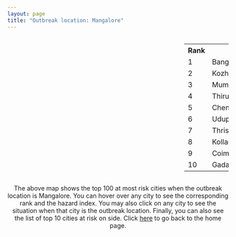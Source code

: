 ```yaml
---
layout: page
title: "Outbreak location: Mangalore"
---
```

<div style="width: 100%; overflow: auto;">
<div style="width: 75%; float: left;">
<div id="mapid">
<script src="https://buda-magenta.github.io/hazard_map/load_map.js"></script>

<script>
var marker_outbreak = L.marker([12.869810, 74.843008],{"autoPan": true}).addTo(map); marker_outbreak.bindTooltip("Mangalore").openTooltip();

var circle_1 = L.circle([12.979120, 77.591300], {"pane": "markerPane", "color": "red", "fill": true, "fillOpacity": 0.2, "fillRule": "evenodd", "lineCap": "round", "lineJoin": "round", "opacity": 1.0, "radius": 50430, "stroke": true, "weight": 3}).addTo(map);
circle_1.bindTooltip("Bangalore<br>rank: 1<br>hazard index: 0.050431")
circle_1.bindPopup('<a href="https://buda-magenta.github.io/hazard_map/Bangalore">Bangalore</a>')

var circle_2 = L.circle([11.258608, 75.778874], {"pane": "markerPane", "color": "red", "fill": true, "fillOpacity": 0.2, "fillRule": "evenodd", "lineCap": "round", "lineJoin": "round", "opacity": 1.0, "radius": 45398, "stroke": true, "weight": 3}).addTo(map);
circle_2.bindTooltip("Kozhikode<br>rank: 2<br>hazard index: 0.045398")
circle_2.bindPopup('<a href="https://buda-magenta.github.io/hazard_map/Kozhikode">Kozhikode</a>')

var circle_3 = L.circle([19.075990, 72.877393], {"pane": "markerPane", "color": "red", "fill": true, "fillOpacity": 0.2, "fillRule": "evenodd", "lineCap": "round", "lineJoin": "round", "opacity": 1.0, "radius": 42079, "stroke": true, "weight": 3}).addTo(map);
circle_3.bindTooltip("Mumbai<br>rank: 3<br>hazard index: 0.042080")
circle_3.bindPopup('<a href="https://buda-magenta.github.io/hazard_map/Mumbai">Mumbai</a>')

var circle_4 = L.circle([8.576971, 77.050125], {"pane": "markerPane", "color": "red", "fill": true, "fillOpacity": 0.2, "fillRule": "evenodd", "lineCap": "round", "lineJoin": "round", "opacity": 1.0, "radius": 33837, "stroke": true, "weight": 3}).addTo(map);
circle_4.bindTooltip("Thiruvananthapuram<br>rank: 4<br>hazard index: 0.033838")
circle_4.bindPopup('<a href="https://buda-magenta.github.io/hazard_map/Thiruvananthapuram">Thiruvananthapuram</a>')

var circle_5 = L.circle([13.083694, 80.270186], {"pane": "markerPane", "color": "red", "fill": true, "fillOpacity": 0.2, "fillRule": "evenodd", "lineCap": "round", "lineJoin": "round", "opacity": 1.0, "radius": 26927, "stroke": true, "weight": 3}).addTo(map);
circle_5.bindTooltip("Chennai<br>rank: 5<br>hazard index: 0.026928")
circle_5.bindPopup('<a href="https://buda-magenta.github.io/hazard_map/Chennai">Chennai</a>')

var circle_6 = L.circle([13.341917, 74.747323], {"pane": "markerPane", "color": "red", "fill": true, "fillOpacity": 0.2, "fillRule": "evenodd", "lineCap": "round", "lineJoin": "round", "opacity": 1.0, "radius": 18258, "stroke": true, "weight": 3}).addTo(map);
circle_6.bindTooltip("Udupi<br>rank: 6<br>hazard index: 0.018258")
circle_6.bindPopup('<a href="https://buda-magenta.github.io/hazard_map/Udupi">Udupi</a>')

var circle_7 = L.circle([10.525626, 76.213254], {"pane": "markerPane", "color": "red", "fill": true, "fillOpacity": 0.2, "fillRule": "evenodd", "lineCap": "round", "lineJoin": "round", "opacity": 1.0, "radius": 17489, "stroke": true, "weight": 3}).addTo(map);
circle_7.bindTooltip("Thrissur<br>rank: 7<br>hazard index: 0.017490")
circle_7.bindPopup('<a href="https://buda-magenta.github.io/hazard_map/Thrissur">Thrissur</a>')

var circle_8 = L.circle([8.887951, 76.595501], {"pane": "markerPane", "color": "red", "fill": true, "fillOpacity": 0.2, "fillRule": "evenodd", "lineCap": "round", "lineJoin": "round", "opacity": 1.0, "radius": 15640, "stroke": true, "weight": 3}).addTo(map);
circle_8.bindTooltip("Kollam<br>rank: 8<br>hazard index: 0.015640")
circle_8.bindPopup('<a href="https://buda-magenta.github.io/hazard_map/Kollam">Kollam</a>')

var circle_9 = L.circle([11.001812, 76.962843], {"pane": "markerPane", "color": "red", "fill": true, "fillOpacity": 0.2, "fillRule": "evenodd", "lineCap": "round", "lineJoin": "round", "opacity": 1.0, "radius": 13651, "stroke": true, "weight": 3}).addTo(map);
circle_9.bindTooltip("Coimbatore<br>rank: 9<br>hazard index: 0.013652")
circle_9.bindPopup('<a href="https://buda-magenta.github.io/hazard_map/Coimbatore">Coimbatore</a>')

var circle_10 = L.circle([15.426365, 75.630079], {"pane": "markerPane", "color": "red", "fill": true, "fillOpacity": 0.2, "fillRule": "evenodd", "lineCap": "round", "lineJoin": "round", "opacity": 1.0, "radius": 10310, "stroke": true, "weight": 3}).addTo(map);
circle_10.bindTooltip("Gadag<br>rank: 10<br>hazard index: 0.010310")
circle_10.bindPopup('<a href="https://buda-magenta.github.io/hazard_map/Gadag">Gadag</a>')

var circle_11 = L.circle([18.793568, 80.815939], {"pane": "markerPane", "color": "red", "fill": true, "fillOpacity": 0.2, "fillRule": "evenodd", "lineCap": "round", "lineJoin": "round", "opacity": 1.0, "radius": 9529, "stroke": true, "weight": 3}).addTo(map);
circle_11.bindTooltip("Bijapur<br>rank: 11<br>hazard index: 0.009529")
circle_11.bindPopup('<a href="https://buda-magenta.github.io/hazard_map/Bijapur">Bijapur</a>')

var circle_12 = L.circle([13.340077, 77.100621], {"pane": "markerPane", "color": "red", "fill": true, "fillOpacity": 0.2, "fillRule": "evenodd", "lineCap": "round", "lineJoin": "round", "opacity": 1.0, "radius": 7747, "stroke": true, "weight": 3}).addTo(map);
circle_12.bindTooltip("Tumkur<br>rank: 12<br>hazard index: 0.007748")
circle_12.bindPopup('<a href="https://buda-magenta.github.io/hazard_map/Tumkur">Tumkur</a>')

var circle_13 = L.circle([15.398403, 73.812918], {"pane": "markerPane", "color": "red", "fill": true, "fillOpacity": 0.2, "fillRule": "evenodd", "lineCap": "round", "lineJoin": "round", "opacity": 1.0, "radius": 7110, "stroke": true, "weight": 3}).addTo(map);
circle_13.bindTooltip("Vasco Da Gama<br>rank: 13<br>hazard index: 0.007110")
circle_13.bindPopup('<a href="https://buda-magenta.github.io/hazard_map/Vasco_Da_Gama">Vasco Da Gama</a>')

var circle_14 = L.circle([16.185317, 75.696792], {"pane": "markerPane", "color": "red", "fill": true, "fillOpacity": 0.2, "fillRule": "evenodd", "lineCap": "round", "lineJoin": "round", "opacity": 1.0, "radius": 6685, "stroke": true, "weight": 3}).addTo(map);
circle_14.bindTooltip("Bagalkot<br>rank: 14<br>hazard index: 0.006686")
circle_14.bindPopup('<a href="https://buda-magenta.github.io/hazard_map/Bagalkot">Bagalkot</a>')

var circle_15 = L.circle([13.932609, 75.574978], {"pane": "markerPane", "color": "red", "fill": true, "fillOpacity": 0.2, "fillRule": "evenodd", "lineCap": "round", "lineJoin": "round", "opacity": 1.0, "radius": 6546, "stroke": true, "weight": 3}).addTo(map);
circle_15.bindTooltip("Shimoga<br>rank: 15<br>hazard index: 0.006547")
circle_15.bindPopup('<a href="https://buda-magenta.github.io/hazard_map/Shimoga">Shimoga</a>')

var circle_16 = L.circle([17.388786, 78.461065], {"pane": "markerPane", "color": "red", "fill": true, "fillOpacity": 0.2, "fillRule": "evenodd", "lineCap": "round", "lineJoin": "round", "opacity": 1.0, "radius": 5680, "stroke": true, "weight": 3}).addTo(map);
circle_16.bindTooltip("Hyderabad<br>rank: 16<br>hazard index: 0.005681")
circle_16.bindPopup('<a href="https://buda-magenta.github.io/hazard_map/Hyderabad">Hyderabad</a>')

var circle_17 = L.circle([17.849907, 75.276320], {"pane": "markerPane", "color": "red", "fill": true, "fillOpacity": 0.2, "fillRule": "evenodd", "lineCap": "round", "lineJoin": "round", "opacity": 1.0, "radius": 5512, "stroke": true, "weight": 3}).addTo(map);
circle_17.bindTooltip("Solapur<br>rank: 17<br>hazard index: 0.005512")
circle_17.bindPopup('<a href="https://buda-magenta.github.io/hazard_map/Solapur">Solapur</a>')

var circle_18 = L.circle([11.876225, 75.373804], {"pane": "markerPane", "color": "red", "fill": true, "fillOpacity": 0.2, "fillRule": "evenodd", "lineCap": "round", "lineJoin": "round", "opacity": 1.0, "radius": 4025, "stroke": true, "weight": 3}).addTo(map);
circle_18.bindTooltip("Kannur<br>rank: 18<br>hazard index: 0.004025")
circle_18.bindPopup('<a href="https://buda-magenta.github.io/hazard_map/Kannur">Kannur</a>')

var circle_19 = L.circle([11.664300, 78.146000], {"pane": "markerPane", "color": "red", "fill": true, "fillOpacity": 0.2, "fillRule": "evenodd", "lineCap": "round", "lineJoin": "round", "opacity": 1.0, "radius": 3961, "stroke": true, "weight": 3}).addTo(map);
circle_19.bindTooltip("Salem<br>rank: 19<br>hazard index: 0.003961")
circle_19.bindPopup('<a href="https://buda-magenta.github.io/hazard_map/Salem">Salem</a>')

var circle_20 = L.circle([9.500665, 76.412414], {"pane": "markerPane", "color": "red", "fill": true, "fillOpacity": 0.2, "fillRule": "evenodd", "lineCap": "round", "lineJoin": "round", "opacity": 1.0, "radius": 3694, "stroke": true, "weight": 3}).addTo(map);
circle_20.bindTooltip("Alappuzha<br>rank: 20<br>hazard index: 0.003695")
circle_20.bindPopup('<a href="https://buda-magenta.github.io/hazard_map/Alappuzha">Alappuzha</a>')

var circle_21 = L.circle([19.194329, 72.970178], {"pane": "markerPane", "color": "red", "fill": true, "fillOpacity": 0.2, "fillRule": "evenodd", "lineCap": "round", "lineJoin": "round", "opacity": 1.0, "radius": 3623, "stroke": true, "weight": 3}).addTo(map);
circle_21.bindTooltip("Thane<br>rank: 21<br>hazard index: 0.003623")
circle_21.bindPopup('<a href="https://buda-magenta.github.io/hazard_map/Thane">Thane</a>')

var circle_22 = L.circle([11.101781, 77.345192], {"pane": "markerPane", "color": "red", "fill": true, "fillOpacity": 0.2, "fillRule": "evenodd", "lineCap": "round", "lineJoin": "round", "opacity": 1.0, "radius": 3180, "stroke": true, "weight": 3}).addTo(map);
circle_22.bindTooltip("Tiruppur<br>rank: 22<br>hazard index: 0.003180")
circle_22.bindPopup('<a href="https://buda-magenta.github.io/hazard_map/Tiruppur">Tiruppur</a>')

var circle_23 = L.circle([14.466127, 75.920636], {"pane": "markerPane", "color": "red", "fill": true, "fillOpacity": 0.2, "fillRule": "evenodd", "lineCap": "round", "lineJoin": "round", "opacity": 1.0, "radius": 3034, "stroke": true, "weight": 3}).addTo(map);
circle_23.bindTooltip("Davanagere<br>rank: 23<br>hazard index: 0.003034")
circle_23.bindPopup('<a href="https://buda-magenta.github.io/hazard_map/Davanagere">Davanagere</a>')

var circle_24 = L.circle([15.351838, 75.137985], {"pane": "markerPane", "color": "red", "fill": true, "fillOpacity": 0.2, "fillRule": "evenodd", "lineCap": "round", "lineJoin": "round", "opacity": 1.0, "radius": 2946, "stroke": true, "weight": 3}).addTo(map);
circle_24.bindTooltip("Hubli<br>rank: 24<br>hazard index: 0.002946")
circle_24.bindPopup('<a href="https://buda-magenta.github.io/hazard_map/Hubli">Hubli</a>')

var circle_25 = L.circle([28.651718, 77.221939], {"pane": "markerPane", "color": "red", "fill": true, "fillOpacity": 0.2, "fillRule": "evenodd", "lineCap": "round", "lineJoin": "round", "opacity": 1.0, "radius": 2940, "stroke": true, "weight": 3}).addTo(map);
circle_25.bindTooltip("Delhi<br>rank: 25<br>hazard index: 0.002940")
circle_25.bindPopup('<a href="https://buda-magenta.github.io/hazard_map/Delhi">Delhi</a>')

var circle_26 = L.circle([8.188047, 77.429049], {"pane": "markerPane", "color": "red", "fill": true, "fillOpacity": 0.2, "fillRule": "evenodd", "lineCap": "round", "lineJoin": "round", "opacity": 1.0, "radius": 2921, "stroke": true, "weight": 3}).addTo(map);
circle_26.bindTooltip("Nagercoil<br>rank: 26<br>hazard index: 0.002922")
circle_26.bindPopup('<a href="https://buda-magenta.github.io/hazard_map/Nagercoil">Nagercoil</a>')

var circle_27 = L.circle([12.305183, 76.655361], {"pane": "markerPane", "color": "red", "fill": true, "fillOpacity": 0.2, "fillRule": "evenodd", "lineCap": "round", "lineJoin": "round", "opacity": 1.0, "radius": 2370, "stroke": true, "weight": 3}).addTo(map);
circle_27.bindTooltip("Mysore<br>rank: 27<br>hazard index: 0.002371")
circle_27.bindPopup('<a href="https://buda-magenta.github.io/hazard_map/Mysore">Mysore</a>')

var circle_28 = L.circle([13.318014, 75.773874], {"pane": "markerPane", "color": "red", "fill": true, "fillOpacity": 0.2, "fillRule": "evenodd", "lineCap": "round", "lineJoin": "round", "opacity": 1.0, "radius": 2237, "stroke": true, "weight": 3}).addTo(map);
circle_28.bindTooltip("Chikmagalur<br>rank: 28<br>hazard index: 0.002237")
circle_28.bindPopup('<a href="https://buda-magenta.github.io/hazard_map/Chikmagalur">Chikmagalur</a>')

var circle_29 = L.circle([13.007082, 76.099270], {"pane": "markerPane", "color": "red", "fill": true, "fillOpacity": 0.2, "fillRule": "evenodd", "lineCap": "round", "lineJoin": "round", "opacity": 1.0, "radius": 2102, "stroke": true, "weight": 3}).addTo(map);
circle_29.bindTooltip("Hassan<br>rank: 29<br>hazard index: 0.002102")
circle_29.bindPopup('<a href="https://buda-magenta.github.io/hazard_map/Hassan">Hassan</a>')

var circle_30 = L.circle([10.804973, 78.687030], {"pane": "markerPane", "color": "red", "fill": true, "fillOpacity": 0.2, "fillRule": "evenodd", "lineCap": "round", "lineJoin": "round", "opacity": 1.0, "radius": 1960, "stroke": true, "weight": 3}).addTo(map);
circle_30.bindTooltip("Tiruchirappalli<br>rank: 30<br>hazard index: 0.001961")
circle_30.bindPopup('<a href="https://buda-magenta.github.io/hazard_map/Tiruchirappalli">Tiruchirappalli</a>')

var circle_31 = L.circle([18.521428, 73.854454], {"pane": "markerPane", "color": "red", "fill": true, "fillOpacity": 0.2, "fillRule": "evenodd", "lineCap": "round", "lineJoin": "round", "opacity": 1.0, "radius": 1755, "stroke": true, "weight": 3}).addTo(map);
circle_31.bindTooltip("Pune<br>rank: 31<br>hazard index: 0.001756")
circle_31.bindPopup('<a href="https://buda-magenta.github.io/hazard_map/Pune">Pune</a>')

var circle_32 = L.circle([10.787898, 76.474087], {"pane": "markerPane", "color": "red", "fill": true, "fillOpacity": 0.2, "fillRule": "evenodd", "lineCap": "round", "lineJoin": "round", "opacity": 1.0, "radius": 1684, "stroke": true, "weight": 3}).addTo(map);
circle_32.bindTooltip("Palakkad<br>rank: 32<br>hazard index: 0.001685")
circle_32.bindPopup('<a href="https://buda-magenta.github.io/hazard_map/Palakkad">Palakkad</a>')

var circle_33 = L.circle([11.369204, 77.676627], {"pane": "markerPane", "color": "red", "fill": true, "fillOpacity": 0.2, "fillRule": "evenodd", "lineCap": "round", "lineJoin": "round", "opacity": 1.0, "radius": 1122, "stroke": true, "weight": 3}).addTo(map);
circle_33.bindTooltip("Erode<br>rank: 33<br>hazard index: 0.001123")
circle_33.bindPopup('<a href="https://buda-magenta.github.io/hazard_map/Erode">Erode</a>')

var circle_34 = L.circle([9.926115, 78.114098], {"pane": "markerPane", "color": "red", "fill": true, "fillOpacity": 0.2, "fillRule": "evenodd", "lineCap": "round", "lineJoin": "round", "opacity": 1.0, "radius": 863, "stroke": true, "weight": 3}).addTo(map);
circle_34.bindTooltip("Madurai<br>rank: 34<br>hazard index: 0.000864")
circle_34.bindPopup('<a href="https://buda-magenta.github.io/hazard_map/Madurai">Madurai</a>')

var circle_35 = L.circle([14.625888, 75.635724], {"pane": "markerPane", "color": "red", "fill": true, "fillOpacity": 0.2, "fillRule": "evenodd", "lineCap": "round", "lineJoin": "round", "opacity": 1.0, "radius": 741, "stroke": true, "weight": 3}).addTo(map);
circle_35.bindTooltip("Ranibennur<br>rank: 35<br>hazard index: 0.000742")
circle_35.bindPopup('<a href="https://buda-magenta.github.io/hazard_map/Ranibennur">Ranibennur</a>')

var circle_36 = L.circle([21.170200, 72.831100], {"pane": "markerPane", "color": "red", "fill": true, "fillOpacity": 0.2, "fillRule": "evenodd", "lineCap": "round", "lineJoin": "round", "opacity": 1.0, "radius": 722, "stroke": true, "weight": 3}).addTo(map);
circle_36.bindTooltip("Surat<br>rank: 36<br>hazard index: 0.000723")
circle_36.bindPopup('<a href="https://buda-magenta.github.io/hazard_map/Surat">Surat</a>')

var circle_37 = L.circle([23.021624, 72.579707], {"pane": "markerPane", "color": "red", "fill": true, "fillOpacity": 0.2, "fillRule": "evenodd", "lineCap": "round", "lineJoin": "round", "opacity": 1.0, "radius": 712, "stroke": true, "weight": 3}).addTo(map);
circle_37.bindTooltip("Ahmedabad<br>rank: 37<br>hazard index: 0.000712")
circle_37.bindPopup('<a href="https://buda-magenta.github.io/hazard_map/Ahmedabad">Ahmedabad</a>')

var circle_38 = L.circle([12.955100, 78.269900], {"pane": "markerPane", "color": "red", "fill": true, "fillOpacity": 0.2, "fillRule": "evenodd", "lineCap": "round", "lineJoin": "round", "opacity": 1.0, "radius": 640, "stroke": true, "weight": 3}).addTo(map);
circle_38.bindTooltip("Robertson Pet<br>rank: 38<br>hazard index: 0.000641")
circle_38.bindPopup('<a href="https://buda-magenta.github.io/hazard_map/Robertson_Pet">Robertson Pet</a>')

var circle_39 = L.circle([17.980609, 79.598212], {"pane": "markerPane", "color": "red", "fill": true, "fillOpacity": 0.2, "fillRule": "evenodd", "lineCap": "round", "lineJoin": "round", "opacity": 1.0, "radius": 597, "stroke": true, "weight": 3}).addTo(map);
circle_39.bindTooltip("Warangal<br>rank: 39<br>hazard index: 0.000597")
circle_39.bindPopup('<a href="https://buda-magenta.github.io/hazard_map/Warangal">Warangal</a>')

var circle_40 = L.circle([18.627929, 73.800983], {"pane": "markerPane", "color": "red", "fill": true, "fillOpacity": 0.2, "fillRule": "evenodd", "lineCap": "round", "lineJoin": "round", "opacity": 1.0, "radius": 590, "stroke": true, "weight": 3}).addTo(map);
circle_40.bindTooltip("Pimpri Chinchwad<br>rank: 40<br>hazard index: 0.000590")
circle_40.bindPopup('<a href="https://buda-magenta.github.io/hazard_map/Pimpri_Chinchwad">Pimpri Chinchwad</a>')

var circle_41 = L.circle([20.011247, 73.790236], {"pane": "markerPane", "color": "red", "fill": true, "fillOpacity": 0.2, "fillRule": "evenodd", "lineCap": "round", "lineJoin": "round", "opacity": 1.0, "radius": 578, "stroke": true, "weight": 3}).addTo(map);
circle_41.bindTooltip("Nashik<br>rank: 41<br>hazard index: 0.000579")
circle_41.bindPopup('<a href="https://buda-magenta.github.io/hazard_map/Nashik">Nashik</a>')

var circle_42 = L.circle([13.631637, 79.423171], {"pane": "markerPane", "color": "red", "fill": true, "fillOpacity": 0.2, "fillRule": "evenodd", "lineCap": "round", "lineJoin": "round", "opacity": 1.0, "radius": 576, "stroke": true, "weight": 3}).addTo(map);
circle_42.bindTooltip("Tirupati<br>rank: 42<br>hazard index: 0.000577")
circle_42.bindPopup('<a href="https://buda-magenta.github.io/hazard_map/Tirupati">Tirupati</a>')

var circle_43 = L.circle([15.143395, 76.919388], {"pane": "markerPane", "color": "red", "fill": true, "fillOpacity": 0.2, "fillRule": "evenodd", "lineCap": "round", "lineJoin": "round", "opacity": 1.0, "radius": 533, "stroke": true, "weight": 3}).addTo(map);
circle_43.bindTooltip("Bellary<br>rank: 43<br>hazard index: 0.000534")
circle_43.bindPopup('<a href="https://buda-magenta.github.io/hazard_map/Bellary">Bellary</a>')

var circle_44 = L.circle([22.541418, 88.357691], {"pane": "markerPane", "color": "red", "fill": true, "fillOpacity": 0.2, "fillRule": "evenodd", "lineCap": "round", "lineJoin": "round", "opacity": 1.0, "radius": 511, "stroke": true, "weight": 3}).addTo(map);
circle_44.bindTooltip("Kolkata<br>rank: 44<br>hazard index: 0.000511")
circle_44.bindPopup('<a href="https://buda-magenta.github.io/hazard_map/Kolkata">Kolkata</a>')

var circle_45 = L.circle([19.439885, 72.880383], {"pane": "markerPane", "color": "red", "fill": true, "fillOpacity": 0.2, "fillRule": "evenodd", "lineCap": "round", "lineJoin": "round", "opacity": 1.0, "radius": 506, "stroke": true, "weight": 3}).addTo(map);
circle_45.bindTooltip("Vasai<br>rank: 45<br>hazard index: 0.000506")
circle_45.bindPopup('<a href="https://buda-magenta.github.io/hazard_map/Vasai">Vasai</a>')

var circle_46 = L.circle([9.931308, 76.267414], {"pane": "markerPane", "color": "red", "fill": true, "fillOpacity": 0.2, "fillRule": "evenodd", "lineCap": "round", "lineJoin": "round", "opacity": 1.0, "radius": 487, "stroke": true, "weight": 3}).addTo(map);
circle_46.bindTooltip("Kochi<br>rank: 46<br>hazard index: 0.000488")
circle_46.bindPopup('<a href="https://buda-magenta.github.io/hazard_map/Kochi">Kochi</a>')

var circle_47 = L.circle([12.732884, 77.830948], {"pane": "markerPane", "color": "red", "fill": true, "fillOpacity": 0.2, "fillRule": "evenodd", "lineCap": "round", "lineJoin": "round", "opacity": 1.0, "radius": 430, "stroke": true, "weight": 3}).addTo(map);
circle_47.bindTooltip("Hosur<br>rank: 47<br>hazard index: 0.000430")
circle_47.bindPopup('<a href="https://buda-magenta.github.io/hazard_map/Hosur">Hosur</a>')

var circle_48 = L.circle([19.261944, 73.194760], {"pane": "markerPane", "color": "red", "fill": true, "fillOpacity": 0.2, "fillRule": "evenodd", "lineCap": "round", "lineJoin": "round", "opacity": 1.0, "radius": 409, "stroke": true, "weight": 3}).addTo(map);
circle_48.bindTooltip("Ulhas Nagar<br>rank: 48<br>hazard index: 0.000409")
circle_48.bindPopup('<a href="https://buda-magenta.github.io/hazard_map/Ulhas_Nagar">Ulhas Nagar</a>')

var circle_49 = L.circle([13.125476, 80.094090], {"pane": "markerPane", "color": "red", "fill": true, "fillOpacity": 0.2, "fillRule": "evenodd", "lineCap": "round", "lineJoin": "round", "opacity": 1.0, "radius": 384, "stroke": true, "weight": 3}).addTo(map);
circle_49.bindTooltip("Avadi<br>rank: 49<br>hazard index: 0.000385")
circle_49.bindPopup('<a href="https://buda-magenta.github.io/hazard_map/Avadi">Avadi</a>')

var circle_50 = L.circle([13.156387, 80.300528], {"pane": "markerPane", "color": "red", "fill": true, "fillOpacity": 0.2, "fillRule": "evenodd", "lineCap": "round", "lineJoin": "round", "opacity": 1.0, "radius": 366, "stroke": true, "weight": 3}).addTo(map);
circle_50.bindTooltip("Tiruvottiyur<br>rank: 50<br>hazard index: 0.000367")
circle_50.bindPopup('<a href="https://buda-magenta.github.io/hazard_map/Tiruvottiyur">Tiruvottiyur</a>')

var circle_51 = L.circle([12.523889, 76.896196], {"pane": "markerPane", "color": "red", "fill": true, "fillOpacity": 0.2, "fillRule": "evenodd", "lineCap": "round", "lineJoin": "round", "opacity": 1.0, "radius": 352, "stroke": true, "weight": 3}).addTo(map);
circle_51.bindTooltip("Mandya<br>rank: 51<br>hazard index: 0.000353")
circle_51.bindPopup('<a href="https://buda-magenta.github.io/hazard_map/Mandya">Mandya</a>')

var circle_52 = L.circle([13.137000, 78.133961], {"pane": "markerPane", "color": "red", "fill": true, "fillOpacity": 0.2, "fillRule": "evenodd", "lineCap": "round", "lineJoin": "round", "opacity": 1.0, "radius": 330, "stroke": true, "weight": 3}).addTo(map);
circle_52.bindTooltip("Kolar<br>rank: 52<br>hazard index: 0.000330")
circle_52.bindPopup('<a href="https://buda-magenta.github.io/hazard_map/Kolar">Kolar</a>')

var circle_53 = L.circle([25.531031, 78.652689], {"pane": "markerPane", "color": "red", "fill": true, "fillOpacity": 0.2, "fillRule": "evenodd", "lineCap": "round", "lineJoin": "round", "opacity": 1.0, "radius": 325, "stroke": true, "weight": 3}).addTo(map);
circle_53.bindTooltip("Jhansi<br>rank: 53<br>hazard index: 0.000325")
circle_53.bindPopup('<a href="https://buda-magenta.github.io/hazard_map/Jhansi">Jhansi</a>')

var circle_54 = L.circle([8.701220, 77.579269], {"pane": "markerPane", "color": "red", "fill": true, "fillOpacity": 0.2, "fillRule": "evenodd", "lineCap": "round", "lineJoin": "round", "opacity": 1.0, "radius": 283, "stroke": true, "weight": 3}).addTo(map);
circle_54.bindTooltip("Tirunelveli<br>rank: 54<br>hazard index: 0.000284")
circle_54.bindPopup('<a href="https://buda-magenta.github.io/hazard_map/Tirunelveli">Tirunelveli</a>')

var circle_55 = L.circle([10.915649, 79.806949], {"pane": "markerPane", "color": "red", "fill": true, "fillOpacity": 0.2, "fillRule": "evenodd", "lineCap": "round", "lineJoin": "round", "opacity": 1.0, "radius": 281, "stroke": true, "weight": 3}).addTo(map);
circle_55.bindTooltip("Pondicherry<br>rank: 55<br>hazard index: 0.000281")
circle_55.bindPopup('<a href="https://buda-magenta.github.io/hazard_map/Pondicherry">Pondicherry</a>')

var circle_56 = L.circle([10.786027, 79.138150], {"pane": "markerPane", "color": "red", "fill": true, "fillOpacity": 0.2, "fillRule": "evenodd", "lineCap": "round", "lineJoin": "round", "opacity": 1.0, "radius": 277, "stroke": true, "weight": 3}).addTo(map);
circle_56.bindTooltip("Thanjavur<br>rank: 56<br>hazard index: 0.000278")
circle_56.bindPopup('<a href="https://buda-magenta.github.io/hazard_map/Thanjavur">Thanjavur</a>')

var circle_57 = L.circle([22.297314, 73.194257], {"pane": "markerPane", "color": "red", "fill": true, "fillOpacity": 0.2, "fillRule": "evenodd", "lineCap": "round", "lineJoin": "round", "opacity": 1.0, "radius": 275, "stroke": true, "weight": 3}).addTo(map);
circle_57.bindTooltip("Vadodara<br>rank: 57<br>hazard index: 0.000276")
circle_57.bindPopup('<a href="https://buda-magenta.github.io/hazard_map/Vadodara">Vadodara</a>')

var circle_58 = L.circle([11.715950, 79.767053], {"pane": "markerPane", "color": "red", "fill": true, "fillOpacity": 0.2, "fillRule": "evenodd", "lineCap": "round", "lineJoin": "round", "opacity": 1.0, "radius": 273, "stroke": true, "weight": 3}).addTo(map);
circle_58.bindTooltip("Cuddalore Port<br>rank: 58<br>hazard index: 0.000274")
circle_58.bindPopup('<a href="https://buda-magenta.github.io/hazard_map/Cuddalore_Port">Cuddalore Port</a>')

var circle_59 = L.circle([15.266493, 76.387230], {"pane": "markerPane", "color": "red", "fill": true, "fillOpacity": 0.2, "fillRule": "evenodd", "lineCap": "round", "lineJoin": "round", "opacity": 1.0, "radius": 268, "stroke": true, "weight": 3}).addTo(map);
circle_59.bindTooltip("Hospet<br>rank: 59<br>hazard index: 0.000269")
circle_59.bindPopup('<a href="https://buda-magenta.github.io/hazard_map/Hospet">Hospet</a>')

var circle_60 = L.circle([20.432402, 73.141172], {"pane": "markerPane", "color": "red", "fill": true, "fillOpacity": 0.2, "fillRule": "evenodd", "lineCap": "round", "lineJoin": "round", "opacity": 1.0, "radius": 263, "stroke": true, "weight": 3}).addTo(map);
circle_60.bindTooltip("Valsad<br>rank: 60<br>hazard index: 0.000263")
circle_60.bindPopup('<a href="https://buda-magenta.github.io/hazard_map/Valsad">Valsad</a>')

var circle_61 = L.circle([19.295200, 72.854400], {"pane": "markerPane", "color": "red", "fill": true, "fillOpacity": 0.2, "fillRule": "evenodd", "lineCap": "round", "lineJoin": "round", "opacity": 1.0, "radius": 254, "stroke": true, "weight": 3}).addTo(map);
circle_61.bindTooltip("Mira-Bhayandar<br>rank: 61<br>hazard index: 0.000255")
circle_61.bindPopup('<a href="https://buda-magenta.github.io/hazard_map/Mira-Bhayandar">Mira-Bhayandar</a>')

var circle_62 = L.circle([15.431506, 76.532774], {"pane": "markerPane", "color": "red", "fill": true, "fillOpacity": 0.2, "fillRule": "evenodd", "lineCap": "round", "lineJoin": "round", "opacity": 1.0, "radius": 249, "stroke": true, "weight": 3}).addTo(map);
circle_62.bindTooltip("Gangawati<br>rank: 62<br>hazard index: 0.000250")
circle_62.bindPopup('<a href="https://buda-magenta.github.io/hazard_map/Gangawati">Gangawati</a>')

var circle_63 = L.circle([19.143607, 73.295535], {"pane": "markerPane", "color": "red", "fill": true, "fillOpacity": 0.2, "fillRule": "evenodd", "lineCap": "round", "lineJoin": "round", "opacity": 1.0, "radius": 237, "stroke": true, "weight": 3}).addTo(map);
circle_63.bindTooltip("Ambarnath<br>rank: 63<br>hazard index: 0.000238")
circle_63.bindPopup('<a href="https://buda-magenta.github.io/hazard_map/Ambarnath">Ambarnath</a>')

var circle_64 = L.circle([12.929903, 80.111823], {"pane": "markerPane", "color": "red", "fill": true, "fillOpacity": 0.2, "fillRule": "evenodd", "lineCap": "round", "lineJoin": "round", "opacity": 1.0, "radius": 235, "stroke": true, "weight": 3}).addTo(map);
circle_64.bindTooltip("Tambaram<br>rank: 64<br>hazard index: 0.000235")
circle_64.bindPopup('<a href="https://buda-magenta.github.io/hazard_map/Tambaram">Tambaram</a>')

var circle_65 = L.circle([21.149813, 79.082056], {"pane": "markerPane", "color": "red", "fill": true, "fillOpacity": 0.2, "fillRule": "evenodd", "lineCap": "round", "lineJoin": "round", "opacity": 1.0, "radius": 232, "stroke": true, "weight": 3}).addTo(map);
circle_65.bindTooltip("Nagpur<br>rank: 65<br>hazard index: 0.000232")
circle_65.bindPopup('<a href="https://buda-magenta.github.io/hazard_map/Nagpur">Nagpur</a>')

var circle_66 = L.circle([17.166667, 77.083333], {"pane": "markerPane", "color": "red", "fill": true, "fillOpacity": 0.2, "fillRule": "evenodd", "lineCap": "round", "lineJoin": "round", "opacity": 1.0, "radius": 230, "stroke": true, "weight": 3}).addTo(map);
circle_66.bindTooltip("Gulbarga<br>rank: 66<br>hazard index: 0.000230")
circle_66.bindPopup('<a href="https://buda-magenta.github.io/hazard_map/Gulbarga">Gulbarga</a>')

var circle_67 = L.circle([17.723128, 83.301284], {"pane": "markerPane", "color": "red", "fill": true, "fillOpacity": 0.2, "fillRule": "evenodd", "lineCap": "round", "lineJoin": "round", "opacity": 1.0, "radius": 229, "stroke": true, "weight": 3}).addTo(map);
circle_67.bindTooltip("Visakhapatnam<br>rank: 67<br>hazard index: 0.000229")
circle_67.bindPopup('<a href="https://buda-magenta.github.io/hazard_map/Visakhapatnam">Visakhapatnam</a>')

var circle_68 = L.circle([16.508759, 80.618510], {"pane": "markerPane", "color": "red", "fill": true, "fillOpacity": 0.2, "fillRule": "evenodd", "lineCap": "round", "lineJoin": "round", "opacity": 1.0, "radius": 226, "stroke": true, "weight": 3}).addTo(map);
circle_68.bindTooltip("Vijayawada<br>rank: 68<br>hazard index: 0.000226")
circle_68.bindPopup('<a href="https://buda-magenta.github.io/hazard_map/Vijayawada">Vijayawada</a>')

var circle_69 = L.circle([14.654623, 77.556260], {"pane": "markerPane", "color": "red", "fill": true, "fillOpacity": 0.2, "fillRule": "evenodd", "lineCap": "round", "lineJoin": "round", "opacity": 1.0, "radius": 219, "stroke": true, "weight": 3}).addTo(map);
circle_69.bindTooltip("Anantapur<br>rank: 69<br>hazard index: 0.000219")
circle_69.bindPopup('<a href="https://buda-magenta.github.io/hazard_map/Anantapur">Anantapur</a>')

var circle_70 = L.circle([17.636129, 74.298278], {"pane": "markerPane", "color": "red", "fill": true, "fillOpacity": 0.2, "fillRule": "evenodd", "lineCap": "round", "lineJoin": "round", "opacity": 1.0, "radius": 218, "stroke": true, "weight": 3}).addTo(map);
circle_70.bindTooltip("Satara<br>rank: 70<br>hazard index: 0.000219")
circle_70.bindPopup('<a href="https://buda-magenta.github.io/hazard_map/Satara">Satara</a>')

var circle_71 = L.circle([14.475294, 78.821686], {"pane": "markerPane", "color": "red", "fill": true, "fillOpacity": 0.2, "fillRule": "evenodd", "lineCap": "round", "lineJoin": "round", "opacity": 1.0, "radius": 216, "stroke": true, "weight": 3}).addTo(map);
circle_71.bindTooltip("Kadapa<br>rank: 71<br>hazard index: 0.000217")
circle_71.bindPopup('<a href="https://buda-magenta.github.io/hazard_map/Kadapa">Kadapa</a>')

var circle_72 = L.circle([14.449372, 79.987376], {"pane": "markerPane", "color": "red", "fill": true, "fillOpacity": 0.2, "fillRule": "evenodd", "lineCap": "round", "lineJoin": "round", "opacity": 1.0, "radius": 208, "stroke": true, "weight": 3}).addTo(map);
circle_72.bindTooltip("Nellore<br>rank: 72<br>hazard index: 0.000209")
circle_72.bindPopup('<a href="https://buda-magenta.github.io/hazard_map/Nellore">Nellore</a>')

var circle_73 = L.circle([19.362531, 73.078475], {"pane": "markerPane", "color": "red", "fill": true, "fillOpacity": 0.2, "fillRule": "evenodd", "lineCap": "round", "lineJoin": "round", "opacity": 1.0, "radius": 203, "stroke": true, "weight": 3}).addTo(map);
circle_73.bindTooltip("Bhiwandi<br>rank: 73<br>hazard index: 0.000204")
circle_73.bindPopup('<a href="https://buda-magenta.github.io/hazard_map/Bhiwandi">Bhiwandi</a>')

var circle_74 = L.circle([20.266777, 85.843559], {"pane": "markerPane", "color": "red", "fill": true, "fillOpacity": 0.2, "fillRule": "evenodd", "lineCap": "round", "lineJoin": "round", "opacity": 1.0, "radius": 201, "stroke": true, "weight": 3}).addTo(map);
circle_74.bindTooltip("Bhubaneswar<br>rank: 74<br>hazard index: 0.000201")
circle_74.bindPopup('<a href="https://buda-magenta.github.io/hazard_map/Bhubaneswar">Bhubaneswar</a>')

var circle_75 = L.circle([15.857267, 74.506934], {"pane": "markerPane", "color": "red", "fill": true, "fillOpacity": 0.2, "fillRule": "evenodd", "lineCap": "round", "lineJoin": "round", "opacity": 1.0, "radius": 200, "stroke": true, "weight": 3}).addTo(map);
circle_75.bindTooltip("Belgaum<br>rank: 75<br>hazard index: 0.000200")
circle_75.bindPopup('<a href="https://buda-magenta.github.io/hazard_map/Belgaum">Belgaum</a>')

var circle_76 = L.circle([19.087076, 82.023572], {"pane": "markerPane", "color": "red", "fill": true, "fillOpacity": 0.2, "fillRule": "evenodd", "lineCap": "round", "lineJoin": "round", "opacity": 1.0, "radius": 191, "stroke": true, "weight": 3}).addTo(map);
circle_76.bindTooltip("Jagdalpur<br>rank: 76<br>hazard index: 0.000191")
circle_76.bindPopup('<a href="https://buda-magenta.github.io/hazard_map/Jagdalpur">Jagdalpur</a>')

var circle_77 = L.circle([20.166670, 79.172114], {"pane": "markerPane", "color": "red", "fill": true, "fillOpacity": 0.2, "fillRule": "evenodd", "lineCap": "round", "lineJoin": "round", "opacity": 1.0, "radius": 186, "stroke": true, "weight": 3}).addTo(map);
circle_77.bindTooltip("Bhadravati<br>rank: 77<br>hazard index: 0.000187")
circle_77.bindPopup('<a href="https://buda-magenta.github.io/hazard_map/Bhadravati">Bhadravati</a>')

var circle_78 = L.circle([12.989816, 80.100987], {"pane": "markerPane", "color": "red", "fill": true, "fillOpacity": 0.2, "fillRule": "evenodd", "lineCap": "round", "lineJoin": "round", "opacity": 1.0, "radius": 162, "stroke": true, "weight": 3}).addTo(map);
circle_78.bindTooltip("Pallavaram<br>rank: 78<br>hazard index: 0.000162")
circle_78.bindPopup('<a href="https://buda-magenta.github.io/hazard_map/Pallavaram">Pallavaram</a>')

var circle_79 = L.circle([16.850253, 74.594888], {"pane": "markerPane", "color": "red", "fill": true, "fillOpacity": 0.2, "fillRule": "evenodd", "lineCap": "round", "lineJoin": "round", "opacity": 1.0, "radius": 156, "stroke": true, "weight": 3}).addTo(map);
circle_79.bindTooltip("Sangli<br>rank: 79<br>hazard index: 0.000157")
circle_79.bindPopup('<a href="https://buda-magenta.github.io/hazard_map/Sangli">Sangli</a>')

var circle_80 = L.circle([26.838100, 80.934600], {"pane": "markerPane", "color": "red", "fill": true, "fillOpacity": 0.2, "fillRule": "evenodd", "lineCap": "round", "lineJoin": "round", "opacity": 1.0, "radius": 151, "stroke": true, "weight": 3}).addTo(map);
circle_80.bindTooltip("Lucknow<br>rank: 80<br>hazard index: 0.000152")
circle_80.bindPopup('<a href="https://buda-magenta.github.io/hazard_map/Lucknow">Lucknow</a>')

var circle_81 = L.circle([15.830925, 78.042537], {"pane": "markerPane", "color": "red", "fill": true, "fillOpacity": 0.2, "fillRule": "evenodd", "lineCap": "round", "lineJoin": "round", "opacity": 1.0, "radius": 151, "stroke": true, "weight": 3}).addTo(map);
circle_81.bindTooltip("Kurnool<br>rank: 81<br>hazard index: 0.000151")
circle_81.bindPopup('<a href="https://buda-magenta.github.io/hazard_map/Kurnool">Kurnool</a>')

var circle_82 = L.circle([13.826383, 77.493772], {"pane": "markerPane", "color": "red", "fill": true, "fillOpacity": 0.2, "fillRule": "evenodd", "lineCap": "round", "lineJoin": "round", "opacity": 1.0, "radius": 148, "stroke": true, "weight": 3}).addTo(map);
circle_82.bindTooltip("Hindupur<br>rank: 82<br>hazard index: 0.000148")
circle_82.bindPopup('<a href="https://buda-magenta.github.io/hazard_map/Hindupur">Hindupur</a>')

var circle_83 = L.circle([14.226644, 76.400512], {"pane": "markerPane", "color": "red", "fill": true, "fillOpacity": 0.2, "fillRule": "evenodd", "lineCap": "round", "lineJoin": "round", "opacity": 1.0, "radius": 145, "stroke": true, "weight": 3}).addTo(map);
circle_83.bindTooltip("Chitradurga<br>rank: 83<br>hazard index: 0.000145")
circle_83.bindPopup('<a href="https://buda-magenta.github.io/hazard_map/Chitradurga">Chitradurga</a>')

var circle_84 = L.circle([26.915458, 75.818982], {"pane": "markerPane", "color": "red", "fill": true, "fillOpacity": 0.2, "fillRule": "evenodd", "lineCap": "round", "lineJoin": "round", "opacity": 1.0, "radius": 138, "stroke": true, "weight": 3}).addTo(map);
circle_84.bindTooltip("Jaipur<br>rank: 84<br>hazard index: 0.000138")
circle_84.bindPopup('<a href="https://buda-magenta.github.io/hazard_map/Jaipur">Jaipur</a>')

var circle_85 = L.circle([16.702841, 74.240533], {"pane": "markerPane", "color": "red", "fill": true, "fillOpacity": 0.2, "fillRule": "evenodd", "lineCap": "round", "lineJoin": "round", "opacity": 1.0, "radius": 132, "stroke": true, "weight": 3}).addTo(map);
circle_85.bindTooltip("Kolhapur<br>rank: 85<br>hazard index: 0.000132")
circle_85.bindPopup('<a href="https://buda-magenta.github.io/hazard_map/Kolhapur">Kolhapur</a>')

var circle_86 = L.circle([8.805260, 78.145274], {"pane": "markerPane", "color": "red", "fill": true, "fillOpacity": 0.2, "fillRule": "evenodd", "lineCap": "round", "lineJoin": "round", "opacity": 1.0, "radius": 131, "stroke": true, "weight": 3}).addTo(map);
circle_86.bindTooltip("Thoothukudi<br>rank: 86<br>hazard index: 0.000131")
circle_86.bindPopup('<a href="https://buda-magenta.github.io/hazard_map/Thoothukudi">Thoothukudi</a>')

var circle_87 = L.circle([14.422347, 77.720069], {"pane": "markerPane", "color": "red", "fill": true, "fillOpacity": 0.2, "fillRule": "evenodd", "lineCap": "round", "lineJoin": "round", "opacity": 1.0, "radius": 130, "stroke": true, "weight": 3}).addTo(map);
circle_87.bindTooltip("Dharmavaram<br>rank: 87<br>hazard index: 0.000131")
circle_87.bindPopup('<a href="https://buda-magenta.github.io/hazard_map/Dharmavaram">Dharmavaram</a>')

var circle_88 = L.circle([12.792907, 78.699917], {"pane": "markerPane", "color": "red", "fill": true, "fillOpacity": 0.2, "fillRule": "evenodd", "lineCap": "round", "lineJoin": "round", "opacity": 1.0, "radius": 124, "stroke": true, "weight": 3}).addTo(map);
circle_88.bindTooltip("Ambur<br>rank: 88<br>hazard index: 0.000125")
circle_88.bindPopup('<a href="https://buda-magenta.github.io/hazard_map/Ambur">Ambur</a>')

var circle_89 = L.circle([15.119651, 77.455290], {"pane": "markerPane", "color": "red", "fill": true, "fillOpacity": 0.2, "fillRule": "evenodd", "lineCap": "round", "lineJoin": "round", "opacity": 1.0, "radius": 118, "stroke": true, "weight": 3}).addTo(map);
circle_89.bindTooltip("Guntakal<br>rank: 89<br>hazard index: 0.000119")
circle_89.bindPopup('<a href="https://buda-magenta.github.io/hazard_map/Guntakal">Guntakal</a>')

var circle_90 = L.circle([13.160105, 79.155551], {"pane": "markerPane", "color": "red", "fill": true, "fillOpacity": 0.2, "fillRule": "evenodd", "lineCap": "round", "lineJoin": "round", "opacity": 1.0, "radius": 112, "stroke": true, "weight": 3}).addTo(map);
circle_90.bindTooltip("Chittoor<br>rank: 90<br>hazard index: 0.000112")
circle_90.bindPopup('<a href="https://buda-magenta.github.io/hazard_map/Chittoor">Chittoor</a>')

var circle_91 = L.circle([16.291519, 80.454159], {"pane": "markerPane", "color": "red", "fill": true, "fillOpacity": 0.2, "fillRule": "evenodd", "lineCap": "round", "lineJoin": "round", "opacity": 1.0, "radius": 111, "stroke": true, "weight": 3}).addTo(map);
circle_91.bindTooltip("Guntur<br>rank: 91<br>hazard index: 0.000111")
circle_91.bindPopup('<a href="https://buda-magenta.github.io/hazard_map/Guntur">Guntur</a>')

var circle_92 = L.circle([26.180598, 91.753943], {"pane": "markerPane", "color": "red", "fill": true, "fillOpacity": 0.2, "fillRule": "evenodd", "lineCap": "round", "lineJoin": "round", "opacity": 1.0, "radius": 107, "stroke": true, "weight": 3}).addTo(map);
circle_92.bindTooltip("Guwahati<br>rank: 92<br>hazard index: 0.000107")
circle_92.bindPopup('<a href="https://buda-magenta.github.io/hazard_map/Guwahati">Guwahati</a>')

var circle_93 = L.circle([25.609324, 85.123525], {"pane": "markerPane", "color": "red", "fill": true, "fillOpacity": 0.2, "fillRule": "evenodd", "lineCap": "round", "lineJoin": "round", "opacity": 1.0, "radius": 106, "stroke": true, "weight": 3}).addTo(map);
circle_93.bindTooltip("Patna<br>rank: 93<br>hazard index: 0.000107")
circle_93.bindPopup('<a href="https://buda-magenta.github.io/hazard_map/Patna">Patna</a>')

var circle_94 = L.circle([25.438130, 81.833800], {"pane": "markerPane", "color": "red", "fill": true, "fillOpacity": 0.2, "fillRule": "evenodd", "lineCap": "round", "lineJoin": "round", "opacity": 1.0, "radius": 106, "stroke": true, "weight": 3}).addTo(map);
circle_94.bindTooltip("Allahabad<br>rank: 94<br>hazard index: 0.000106")
circle_94.bindPopup('<a href="https://buda-magenta.github.io/hazard_map/Allahabad">Allahabad</a>')

var circle_95 = L.circle([12.794811, 79.000641], {"pane": "markerPane", "color": "red", "fill": true, "fillOpacity": 0.2, "fillRule": "evenodd", "lineCap": "round", "lineJoin": "round", "opacity": 1.0, "radius": 103, "stroke": true, "weight": 3}).addTo(map);
circle_95.bindTooltip("Vellore<br>rank: 95<br>hazard index: 0.000103")
circle_95.bindPopup('<a href="https://buda-magenta.github.io/hazard_map/Vellore">Vellore</a>')

var circle_96 = L.circle([23.258486, 77.401989], {"pane": "markerPane", "color": "red", "fill": true, "fillOpacity": 0.2, "fillRule": "evenodd", "lineCap": "round", "lineJoin": "round", "opacity": 1.0, "radius": 101, "stroke": true, "weight": 3}).addTo(map);
circle_96.bindTooltip("Bhopal<br>rank: 96<br>hazard index: 0.000102")
circle_96.bindPopup('<a href="https://buda-magenta.github.io/hazard_map/Bhopal">Bhopal</a>')

var circle_97 = L.circle([18.351469, 76.755121], {"pane": "markerPane", "color": "red", "fill": true, "fillOpacity": 0.2, "fillRule": "evenodd", "lineCap": "round", "lineJoin": "round", "opacity": 1.0, "radius": 100, "stroke": true, "weight": 3}).addTo(map);
circle_97.bindTooltip("Latur<br>rank: 97<br>hazard index: 0.000100")
circle_97.bindPopup('<a href="https://buda-magenta.github.io/hazard_map/Latur">Latur</a>')

var circle_98 = L.circle([23.160894, 79.949770], {"pane": "markerPane", "color": "red", "fill": true, "fillOpacity": 0.2, "fillRule": "evenodd", "lineCap": "round", "lineJoin": "round", "opacity": 1.0, "radius": 99, "stroke": true, "weight": 3}).addTo(map);
circle_98.bindTooltip("Jabalpur<br>rank: 98<br>hazard index: 0.000100")
circle_98.bindPopup('<a href="https://buda-magenta.github.io/hazard_map/Jabalpur">Jabalpur</a>')

var circle_99 = L.circle([25.335649, 83.007629], {"pane": "markerPane", "color": "red", "fill": true, "fillOpacity": 0.2, "fillRule": "evenodd", "lineCap": "round", "lineJoin": "round", "opacity": 1.0, "radius": 98, "stroke": true, "weight": 3}).addTo(map);
circle_99.bindTooltip("Varanasi<br>rank: 99<br>hazard index: 0.000099")
circle_99.bindPopup('<a href="https://buda-magenta.github.io/hazard_map/Varanasi">Varanasi</a>')

var circle_100 = L.circle([26.055318, 82.993139], {"pane": "markerPane", "color": "red", "fill": true, "fillOpacity": 0.2, "fillRule": "evenodd", "lineCap": "round", "lineJoin": "round", "opacity": 1.0, "radius": 95, "stroke": true, "weight": 3}).addTo(map);
circle_100.bindTooltip("Nizamabad<br>rank: 100<br>hazard index: 0.000095")
circle_100.bindPopup('<a href="https://buda-magenta.github.io/hazard_map/Nizamabad">Nizamabad</a>')
</script>
</div>
</div>


<div style="width: 20%; float: right;">
<table>
<tr>
<th>Rank</th>
<th>City</th>
</tr>

<tr>
<td>1</td>
<td>Bangalore</td>
</tr>

<tr>
<td>2</td>
<td>Kozhikode</td>
</tr>

<tr>
<td>3</td>
<td>Mumbai</td>
</tr>

<tr>
<td>4</td>
<td>Thiruvananthapuram</td>
</tr>

<tr>
<td>5</td>
<td>Chennai</td>
</tr>

<tr>
<td>6</td>
<td>Udupi</td>
</tr>

<tr>
<td>7</td>
<td>Thrissur</td>
</tr>

<tr>
<td>8</td>
<td>Kollam</td>
</tr>

<tr>
<td>9</td>
<td>Coimbatore</td>
</tr>

<tr>
<td>10</td>
<td>Gadag</td>
</tr>

</table>
</div>
</div>


<p align="center"> The above map shows the top 100 at most risk cities when the outbreak location is Mangalore. You can hover over any city to see the corresponding rank and the hazard index. You may also click on any city to see the situation when that city is the outbreak location. Finally, you can also see the list of top 10 cities at risk on side.  Click <a href="https://buda-magenta.github.io/hazard_map/">here</a> to go back to the home page.
</p>